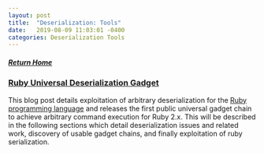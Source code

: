 ```yaml
---
layout: post
title:  "Deserialization: Tools"
date:   2019-08-09 11:03:01 -0400
categories: Deserialization Tools
---
```

##### [Return Home](https://thegetch.github.io/penetration/testing/resources/2020/07/24/Home/)

### [Ruby Universal Deserialization Gadget](https://www.elttam.com.au/blog/ruby-deserialization/)

This blog post details exploitation of arbitrary deserialization for the [Ruby programming language](https://www.ruby-lang.org/) and releases the first public universal gadget chain to achieve arbitrary command execution for Ruby 2.x. This will be described in the following sections which detail deserialization issues and related work, discovery of usable gadget chains, and finally exploitation of ruby serialization.

